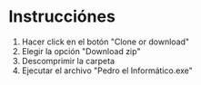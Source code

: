 # Instrucciónes
1. Hacer  click en el botón "Clone or download"
2. Elegir la opción "Download zip"
3. Descomprimir la carpeta
4. Ejecutar el archivo "Pedro el Informático.exe"
